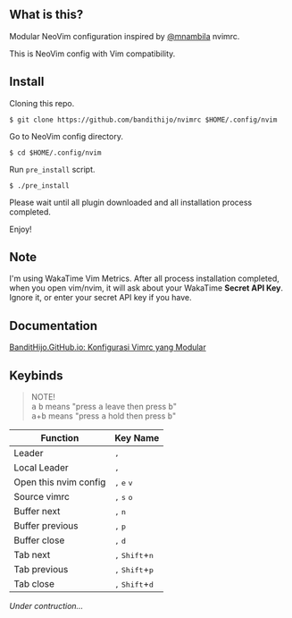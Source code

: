 ## What is this?

Modular NeoVim configuration inspired by [@mnambila](https://github.com/mnabila/nvimrc) nvimrc.

This is NeoVim config with Vim compatibility.

## Install

Cloning this repo.

```
$ git clone https://github.com/bandithijo/nvimrc $HOME/.config/nvim
```

Go to NeoVim config directory.

```
$ cd $HOME/.config/nvim
```

Run `pre_install` script.

```
$ ./pre_install
```

Please wait until all plugin downloaded and all installation process completed.

Enjoy!

## Note

I'm using WakaTime Vim Metrics. After all process installation completed, when you open vim/nvim, it will ask about your WakaTime **Secret API Key**. Ignore it, or enter your secret API key if you have.


## Documentation

[BanditHijo.GitHub.io: Konfigurasi Vimrc yang Modular](https://bandithijo.github.io/blog/konfigurasi-vimrc-yang-modular)

## Keybinds

> NOTE!<br>
> <kbd>a</kbd> <kbd>b</kbd> means "press <kbd>a</kbd> leave then press <kbd>b</kbd>"<br>
> <kbd>a</kbd>+<kbd>b</kbd> means "press <kbd>a</kbd> hold then press <kbd>b</kbd>"

  | Function              | Key Name                                   |
  |-----------------------|--------------------------------------------|
  | Leader                | <kbd>,</kbd>                               |
  | Local Leader          | <kbd>,</kbd>                               |
  | Open this nvim config | <kbd>,</kbd> <kbd>e</kbd> <kbd>v</kbd>     |
  | Source vimrc          | <kbd>,</kbd> <kbd>s</kbd> <kbd>o</kbd>     |
  | Buffer next           | <kbd>,</kbd> <kbd>n</kbd>                  |
  | Buffer previous       | <kbd>,</kbd> <kbd>p</kbd>                  |
  | Buffer close          | <kbd>,</kbd> <kbd>d</kbd>                  |
  | Tab next              | <kbd>,</kbd> <kbd>Shift</kbd>+<kbd>n</kbd> |
  | Tab previous          | <kbd>,</kbd> <kbd>Shift</kbd>+<kbd>p</kbd> |
  | Tab close             | <kbd>,</kbd> <kbd>Shift</kbd>+<kbd>d</kbd> |

*Under contruction...*
